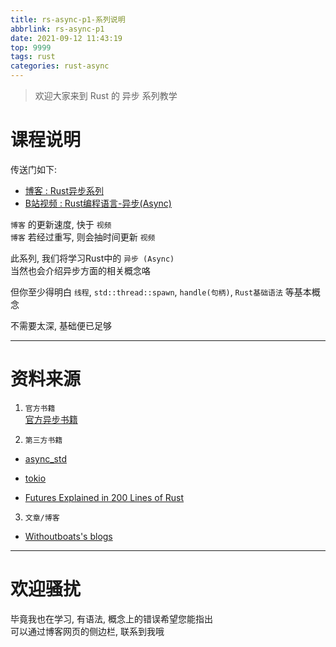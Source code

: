 ```yaml
---
title: rs-async-p1-系列说明
abbrlink: rs-async-p1
date: 2021-09-12 11:43:19
top: 9999
tags: rust  
categories: rust-async
---
```

> 欢迎大家来到 Rust 的 异步 系列教学  
<!-- more -->
# 课程说明  
传送门如下:  
- [博客 : Rust异步系列](https://jedsek.github.io/categories/rust-async/) 
- [B站视频 : Rust编程语言-异步(Async)](https://www.bilibili.com/video/BV1uh41167Np)

`博客` 的更新速度, 快于 `视频`  
`博客` 若经过重写, 则会抽时间更新 `视频`     

此系列, 我们将学习Rust中的 `异步 (Async)`  
当然也会介绍异步方面的相关概念咯

但你至少得明白 `线程`, `std::thread::spawn`, `handle(句柄)`, `Rust基础语法` 等基本概念  

不需要太深, 基础便已足够  
- - - 
# 资料来源
1. `官方书籍`  
[官方异步书籍](https://rust-lang.github.io/async-book/**)

2. `第三方书籍`

- [async_std](https://book.async.rs/overview/async-std)

- [tokio](https://tokio.rs/tokio/tutorial)

- [Futures Explained in 200 Lines of Rust](https://cfsamson.github.io/books-futures-explained/)

3. `文章/博客`

- [Withoutboats's blogs](https://without.boats/blog/)



______________ 

# 欢迎骚扰  
毕竟我也在学习, 有语法, 概念上的错误希望您能指出  
可以通过博客网页的侧边栏, 联系到我哦  